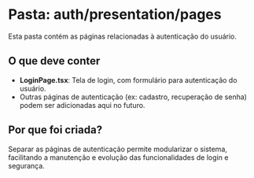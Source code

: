 # Pasta: auth/presentation/pages

Esta pasta contém as páginas relacionadas à autenticação do usuário.

## O que deve conter

- **LoginPage.tsx**: Tela de login, com formulário para autenticação do usuário.
- Outras páginas de autenticação (ex: cadastro, recuperação de senha) podem ser adicionadas aqui no futuro.

## Por que foi criada?

Separar as páginas de autenticação permite modularizar o sistema, facilitando a manutenção e evolução das funcionalidades de login e segurança.
